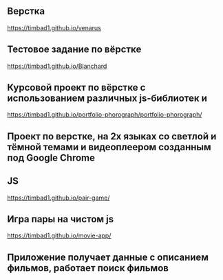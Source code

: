 ## Верстка

https://timbad1.github.io/venarus

Тестовое задание по вёрстке 
---
https://timbad1.github.io/Blanchard

Курсовой проект по вёрстке с использованием различных js-библиотек и 
---
https://timbad1.github.io/portfolio-phorograph/portfolio-phorograph/

Проект по верстке, на 2х языках со светлой и тёмной темами и видеоплеером созданным под Google Chrome
---
## JS
https://timbad1.github.io/pair-game/

Игра пары на чистом js
---
https://timbad1.github.io/movie-app/

Приложение получает данные с описанием фильмов, работает поиск фильмов
---